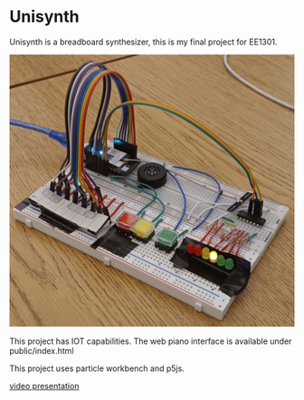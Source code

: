 # Unisynth

Unisynth is a breadboard synthesizer, this is my final project for EE1301.

![](image.jpg)

This project has IOT capabilities. The web piano interface is available under public/index.html

This project uses particle workbench and p5js.

[video presentation](https://www.youtube.com/watch?v=Ok09oF9jXIg)